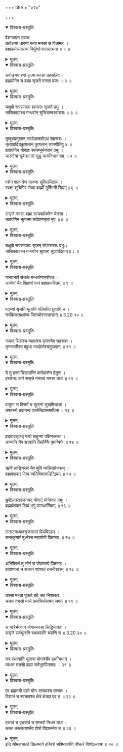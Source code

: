 +++
title = "०२०"

+++

<details open><summary>विश्वास-प्रस्तुतिः</summary>

वैशम्पायन उवाच  
ततोऽन्यां धारणां गत्वा मनसा स पितामहः ।  
ब्रह्मकर्मसमारम्भं निर्मुक्तेनान्तरात्मना ॥ १ ॥
</details>

<details><summary>मूलम्</summary>

वैशम्पायन उवाच  
ततोऽन्यां धारणां गत्वा मनसा स पितामहः ।  
ब्रह्मकर्मसमारम्भं निर्मुक्तेनान्तरात्मना ॥ १ ॥
</details>

<details open><summary>विश्वास-प्रस्तुतिः</summary>

सर्वाङ्गधारणां कृत्वा मनसा प्रहसन्निव ।  
ब्रह्मयोगेन च ब्रह्मा सृजते मनसा प्रजाः ॥ २ ॥
</details>

<details><summary>मूलम्</summary>

सर्वाङ्गधारणां कृत्वा मनसा प्रहसन्निव ।  
ब्रह्मयोगेन च ब्रह्मा सृजते मनसा प्रजाः ॥ २ ॥
</details>

<details open><summary>विश्वास-प्रस्तुतिः</summary>

चक्षुषो रूपसम्पन्ना ह्यप्सराः सृजते प्रभुः ।  
नासिकाग्राच्च गन्धर्वान् सुचित्राम्बरवाससः ॥ ३ ॥
</details>

<details><summary>मूलम्</summary>

चक्षुषो रूपसम्पन्ना ह्यप्सराः सृजते प्रभुः ।  
नासिकाग्राच्च गन्धर्वान् सुचित्राम्बरवाससः ॥ ३ ॥
</details>

<details open><summary>विश्वास-प्रस्तुतिः</summary>

तुम्बुरुप्रमुखान् सर्वाञ्छतशोऽथ सहस्रशः ।  
नृत्यवादित्रकुशलान् कुशलान् सामगीतिषु ४ ॥  
ब्रह्मयोगेन योगज्ञः स्वयम्भूर्भगवान् प्रभुः ।  
चारुनेत्रां सुकेशान्तां सुभ्रूं चारुनिभाननाम् ॥ ५ ॥
</details>

<details><summary>मूलम्</summary>

तुम्बुरुप्रमुखान् सर्वाञ्छतशोऽथ सहस्रशः ।  
नृत्यवादित्रकुशलान् कुशलान् सामगीतिषु ४ ॥  
ब्रह्मयोगेन योगज्ञः स्वयम्भूर्भगवान् प्रभुः ।  
चारुनेत्रां सुकेशान्तां सुभ्रूं चारुनिभाननाम् ॥ ५ ॥
</details>

<details open><summary>विश्वास-प्रस्तुतिः</summary>

पद्मेन शतपत्रेण चारुणा सुविराजिताम् ।  
स्वक्षां शुचिगिरं सेव्यां ब्राह्मीं मूर्तिमतीं श्रियम्॥ ६ ॥
</details>

<details><summary>मूलम्</summary>

पद्मेन शतपत्रेण चारुणा सुविराजिताम् ।  
स्वक्षां शुचिगिरं सेव्यां ब्राह्मीं मूर्तिमतीं श्रियम्॥ ६ ॥
</details>

<details open><summary>विश्वास-प्रस्तुतिः</summary>

ससृजे मनसा ब्रह्मा सम्यक्प्रोक्तेन चेतसा ।  
भावयोगेन भूतात्मा सर्वप्राणभृतां नृप ॥ ७ ॥
</details>

<details><summary>मूलम्</summary>

ससृजे मनसा ब्रह्मा सम्यक्प्रोक्तेन चेतसा ।  
भावयोगेन भूतात्मा सर्वप्राणभृतां नृप ॥ ७ ॥
</details>

<details open><summary>विश्वास-प्रस्तुतिः</summary>

चक्षुषो रूपसम्पन्नाः सृजन् सोऽप्सरसः प्रभुः।  
नासिकाग्राच्च गन्धर्वान् सुवासः सुप्रवादितान्॥ ८ ॥
</details>

<details><summary>मूलम्</summary>

चक्षुषो रूपसम्पन्नाः सृजन् सोऽप्सरसः प्रभुः।  
नासिकाग्राच्च गन्धर्वान् सुवासः सुप्रवादितान्॥ ८ ॥
</details>

<details open><summary>विश्वास-प्रस्तुतिः</summary>

गानप्रभाषं संचक्रे गन्धर्वाणामशेषतः ।  
अन्येषां चैव विप्राणां गानं ब्रह्मप्रभाषितम् ॥ ९ ॥
</details>

<details><summary>मूलम्</summary>

गानप्रभाषं संचक्रे गन्धर्वाणामशेषतः ।  
अन्येषां चैव विप्राणां गानं ब्रह्मप्रभाषितम् ॥ ९ ॥
</details>

<details open><summary>विश्वास-प्रस्तुतिः</summary>

पद्भ्यां सृजति भूतानि गतिमन्ति ध्रुवाणि च ।  
नरकिन्नरयक्षांश्च पिशाचोरगराक्षसान् ॥ 3.20.१० ॥
</details>

<details><summary>मूलम्</summary>

पद्भ्यां सृजति भूतानि गतिमन्ति ध्रुवाणि च ।  
नरकिन्नरयक्षांश्च पिशाचोरगराक्षसान् ॥ 3.20.१० ॥
</details>

<details open><summary>विश्वास-प्रस्तुतिः</summary>

गजान् सिंहांश्च व्याघ्रांश्च मृगांश्चैव सहस्रशः ।  
तृणजातीश्च बहुधा भावहेतोश्चतुष्पदान् ॥ ११ ॥
</details>

<details><summary>मूलम्</summary>

गजान् सिंहांश्च व्याघ्रांश्च मृगांश्चैव सहस्रशः ।  
तृणजातीश्च बहुधा भावहेतोश्चतुष्पदान् ॥ ११ ॥
</details>

<details open><summary>विश्वास-प्रस्तुतिः</summary>

ये तु हस्तान्निखादन्ति कर्मप्राप्तेन हेतुना ।  
हस्तेभ्यः कर्म ससृजे मन्तव्यं मनसा तथा ॥ १२ ॥
</details>

<details><summary>मूलम्</summary>

ये तु हस्तान्निखादन्ति कर्मप्राप्तेन हेतुना ।  
हस्तेभ्यः कर्म ससृजे मन्तव्यं मनसा तथा ॥ १२ ॥
</details>

<details open><summary>विश्वास-प्रस्तुतिः</summary>

वायुना स विसर्गं च भूतानां सुखमिच्छता ।  
उपतस्थे तदानन्दं पञ्चेन्द्रियसमाधिना ॥ १३ ॥
</details>

<details><summary>मूलम्</summary>

वायुना स विसर्गं च भूतानां सुखमिच्छता ।  
उपतस्थे तदानन्दं पञ्चेन्द्रियसमाधिना ॥ १३ ॥
</details>

<details open><summary>विश्वास-प्रस्तुतिः</summary>

हृदयादसृजद् गावो बाहुभ्यां पक्षिणस्तथा ।  
अन्यानि चैव सत्त्वानि तैस्तैर्वेषैः पृथग्विधैः ॥ १४ ॥
</details>

<details><summary>मूलम्</summary>

हृदयादसृजद् गावो बाहुभ्यां पक्षिणस्तथा ।  
अन्यानि चैव सत्त्वानि तैस्तैर्वेषैः पृथग्विधैः ॥ १४ ॥
</details>

<details open><summary>विश्वास-प्रस्तुतिः</summary>

ऋषिं त्वङ्गिरसं चैव मुनिं ज्वलिततेजसम् ।  
ब्रह्मवंशकरं दिव्यं व्यतिषिक्तषडिन्द्रियम् ॥ १५ ॥
</details>

<details><summary>मूलम्</summary>

ऋषिं त्वङ्गिरसं चैव मुनिं ज्वलिततेजसम् ।  
ब्रह्मवंशकरं दिव्यं व्यतिषिक्तषडिन्द्रियम् ॥ १५ ॥
</details>

<details open><summary>विश्वास-प्रस्तुतिः</summary>

भ्रुवोऽन्तरादजनयद् योगाद् योगेश्वरः प्रभुः ।  
ब्रह्मवंशकरं दिव्यं भृगुं परमधार्मिकम् ॥ १६ ॥
</details>

<details><summary>मूलम्</summary>

भ्रुवोऽन्तरादजनयद् योगाद् योगेश्वरः प्रभुः ।  
ब्रह्मवंशकरं दिव्यं भृगुं परमधार्मिकम् ॥ १६ ॥
</details>

<details open><summary>विश्वास-प्रस्तुतिः</summary>

ललाटमध्यादसृजन्नारदं प्रियविग्रहम् ।  
सनत्कुमारं मूर्ध्नश्च महायोगी पितामहः ॥ १७ ॥
</details>

<details><summary>मूलम्</summary>

ललाटमध्यादसृजन्नारदं प्रियविग्रहम् ।  
सनत्कुमारं मूर्ध्नश्च महायोगी पितामहः ॥ १७ ॥
</details>

<details open><summary>विश्वास-प्रस्तुतिः</summary>

अभिषिक्तं तु सोमं च यौवराज्ये पितामहः ।  
ब्राह्मणानां च राजानं शाश्वतं रजनीश्वरम् ॥ १८ ॥
</details>

<details><summary>मूलम्</summary>

अभिषिक्तं तु सोमं च यौवराज्ये पितामहः ।  
ब्राह्मणानां च राजानं शाश्वतं रजनीश्वरम् ॥ १८ ॥
</details>

<details open><summary>विश्वास-प्रस्तुतिः</summary>

तपसा महता युक्तो ग्रहैः सह निशाकरः ।  
चचार नभसो मध्ये प्रभाभिर्भासयन् जगत् ॥ १९ ॥
</details>

<details><summary>मूलम्</summary>

तपसा महता युक्तो ग्रहैः सह निशाकरः ।  
चचार नभसो मध्ये प्रभाभिर्भासयन् जगत् ॥ १९ ॥
</details>

<details open><summary>विश्वास-प्रस्तुतिः</summary>

स गात्रैर्भगवान् योगान्मनसा सिद्धिमागतः ।  
ससृजे सर्वभूतानि स्थावराणि चराणि च ॥ 3.20.२० ॥
</details>

<details><summary>मूलम्</summary>

स गात्रैर्भगवान् योगान्मनसा सिद्धिमागतः ।  
ससृजे सर्वभूतानि स्थावराणि चराणि च ॥ 3.20.२० ॥
</details>

<details open><summary>विश्वास-प्रस्तुतिः</summary>

तत्र स्थानानि भूतानां योगांश्चैव पृथग्विधान् ।  
व्यधत्त शतशो ब्रह्मा सर्वभूतपितामहः ॥ २१ ॥
</details>

<details><summary>मूलम्</summary>

तत्र स्थानानि भूतानां योगांश्चैव पृथग्विधान् ।  
व्यधत्त शतशो ब्रह्मा सर्वभूतपितामहः ॥ २१ ॥
</details>

<details open><summary>विश्वास-प्रस्तुतिः</summary>

एष ब्रह्ममयो यज्ञो योगः सांख्यश्च तत्त्वतः ।  
विज्ञानं च स्वभावश्च क्षेत्रं क्षेत्रज्ञ एव च ॥ २२ ॥
</details>

<details><summary>मूलम्</summary>

एष ब्रह्ममयो यज्ञो योगः सांख्यश्च तत्त्वतः ।  
विज्ञानं च स्वभावश्च क्षेत्रं क्षेत्रज्ञ एव च ॥ २२ ॥
</details>

<details open><summary>विश्वास-प्रस्तुतिः</summary>

एकत्वं च पृथक्त्वं च सम्भवो निधनं तथा ।  
कालः कालक्षयश्चैव ज्ञेयो विज्ञानमेव च ॥ २३ ॥
</details>

<details><summary>मूलम्</summary>

एकत्वं च पृथक्त्वं च सम्भवो निधनं तथा ।  
कालः कालक्षयश्चैव ज्ञेयो विज्ञानमेव च ॥ २३ ॥
</details>
इति श्रीमहाभारते खिलभागे हरिवंशे भविष्यपर्वणि पौष्करे विंशोऽध्यायः ॥ २० ॥